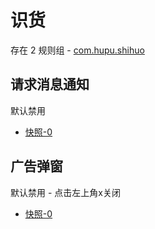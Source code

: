 # 识货

存在 2 规则组 - [com.hupu.shihuo](/src/apps/com.hupu.shihuo.ts)

## 请求消息通知

默认禁用

- [快照-0](https://i.gkd.li/import/13704887)

## 广告弹窗

默认禁用 - 点击左上角x关闭

- [快照-0](https://i.gkd.li/import/13115664)
